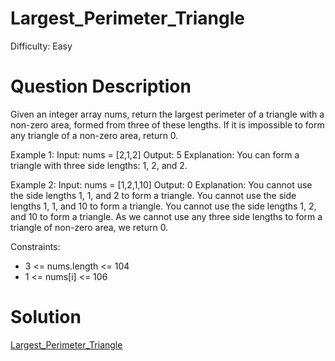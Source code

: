 
# Largest_Perimeter_Triangle

Difficulty: Easy

# Question Description

Given an integer array nums, return the largest perimeter of a triangle with a non-zero area, formed from three of these lengths. If it is impossible to form any triangle of a non-zero area, return 0.

Example 1:
Input: nums = [2,1,2]
Output: 5
Explanation: You can form a triangle with three side lengths: 1, 2, and 2.

Example 2:
Input: nums = [1,2,1,10]
Output: 0
Explanation: 
You cannot use the side lengths 1, 1, and 2 to form a triangle.
You cannot use the side lengths 1, 1, and 10 to form a triangle.
You cannot use the side lengths 1, 2, and 10 to form a triangle.
As we cannot use any three side lengths to form a triangle of non-zero area, we return 0.

Constraints:

- 3 <= nums.length <= 104
- 1 <= nums[i] <= 106

# Solution

[Largest_Perimeter_Triangle]([976]Largest_Perimeter_Triangle.py)

    
